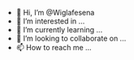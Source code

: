 - 👋 Hi, I’m @Wiglafesena
- 👀 I’m interested in ...
- 🌱 I’m currently learning ...
- 💞️ I’m looking to collaborate on ...
- 📫 How to reach me ...

<!---
Wiglafesena/Wiglafesena is a ✨ special ✨ repository because its `README.md` (this file) appears on your GitHub profile.
You can click the Preview link to take a look at your changes.
--->
